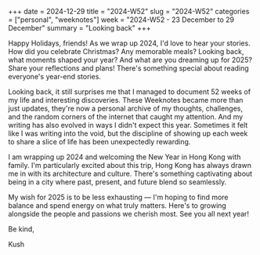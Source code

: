 +++
date = 2024-12-29
title = "2024-W52"
slug = "2024-W52"
categories = ["personal", "weeknotes"]
week = "2024-W52 - 23 December to 29 December"
summary = "Looking back"
+++


Happy Holidays, friends! As we wrap up 2024, I'd love to hear your stories. How did you celebrate Christmas? Any memorable meals? Looking back, what moments shaped your year? And what are you dreaming up for 2025? Share your reflections and plans! There's something special about reading everyone's year-end stories.

Looking back, it still surprises me that I managed to document 52 weeks of my life and interesting discoveries. These Weeknotes became more than just updates, they're now a personal archive of my thoughts, challenges, and the random corners of the internet that caught my attention. And my writing has also evolved in ways I didn't expect this year.  Sometimes it felt like I was writing into the void, but the discipline of showing up each week to share a slice of life has been unexpectedly rewarding.

I am wrapping up 2024 and welcoming the New Year in Hong Kong with family. I'm particularly excited about this trip, Hong Kong has always drawn me in with its architecture and culture. There's something captivating about being in a city where past, present, and future blend so seamlessly.

My wish for 2025 is to be less exhausting — I'm hoping to find more balance and spend energy on what truly matters. Here's to growing alongside the people and passions we cherish most. See you all next year!


Be kind,

Kush